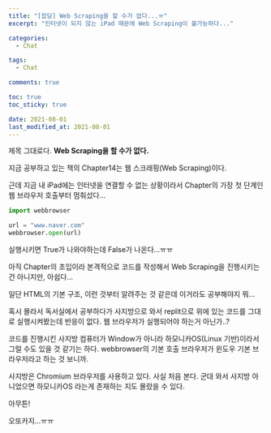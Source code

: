 ```yaml
---
title: "[잡담] Web Scraping을 할 수가 없다...ㅠ"
excerpt: "인터넷이 되지 않는 iPad 때문에 Web Scraping이 불가능하다..."

categories:
  - Chat

tags:
  - Chat

comments: true

toc: true
toc_sticky: true

date: 2021-08-01
last_modified_at: 2021-08-01
---
```

제목 그대로다. **Web Scraping을 할 수가 없다.**


지금 공부하고 있는 책의 Chapter14는 웹 스크래핑(Web Scraping)이다.


근데 지금 내 iPad에는 인터넷을 연결할 수 없는 상황이라서 Chapter의 가장 첫 단계인 웹 브라우저 호출부터 멈춰섰다...


```python
import webbrowser

url = "www.naver.com"
webbrowser.open(url)
```


실행시키면 True가 나와야하는데 False가 나온다...ㅠㅠ


아직 Chapter의 초입이라 본격적으로 코드를 작성해서 Web Scraping을 진행시키는 건 아니지만, 아쉽다...


일단 HTML의 기본 구조, 이런 것부터 알려주는 것 같은데 이거라도 공부해야지 뭐...


혹시 몰라서 독서실에서 공부하다가 사지방으로 와서 replit으로 위에 있는 코드를 그대로 실행시켜봤는데 반응이 없다. 웹 브라우저가 실행되어야 하는거 아닌가..?


코드를 진행시킨 사지방 컴퓨터가 Window가 아니라 하모니카OS(Linux 기반)이라서 그럴 수도 있을 것 같기는 하다.
webbrowser의 기본 호출 브라우저가 윈도우 기본 브라우저라고 하는 것 보니까.


사지방은 Chromium 브라우저를 사용하고 있다. 사실 처음 본다. 군대 와서 사지방 아니었으면 하모니카OS 라는게 존재하는 지도 몰랐을 수 있다.


아무튼!


오또카지...ㅠㅠ
